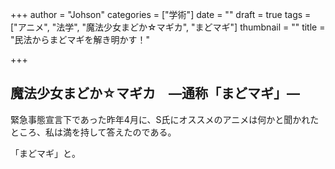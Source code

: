 +++
author = "Johson"
categories = ["学術"]
date = ""
draft = true
tags = ["アニメ", "法学", "魔法少女まどか☆マギカ", "まどマギ"]
thumbnail = ""
title = "民法からまどマギを解き明かす！"

+++
## 魔法少女まどか☆マギカ　―通称「まどマギ」―　

緊急事態宣言下であった昨年4月に、S氏にオススメのアニメは何かと聞かれたところ、私は満を持して答えたのである。

「まどマギ」と。